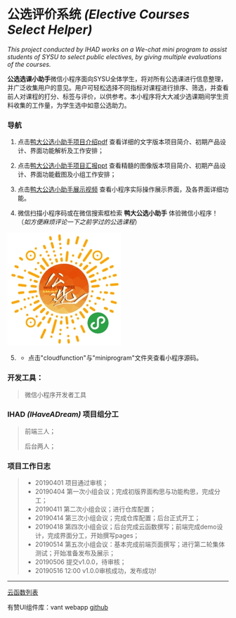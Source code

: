 ﻿# 公选评价系统 _(Elective Courses Select Helper)_

_This project conducted by IHAD works on a We-chat mini program to assist students of SYSU to select public electives, by giving multiple evaluations of the courses._

 **公选选课小助手**微信小程序面向SYSU全体学生，将对所有公选课进行信息整理，并广泛收集用户的意见。用户可轻松选择不同指标对课程进行排序、筛选，并查看前人对课程的打分、标签与评价，以供参考。本小程序将大大减少选课期间学生资料收集的工作量，为学生选中如意公选助力。
 
 ### 导航
1. 点击[鸭大公选小助手项目介绍pdf](https://github.com/shoringnie/PublicSelective/blob/master/%E9%B8%AD%E5%A4%A7%E5%85%AC%E9%80%89%E5%B0%8F%E5%8A%A9%E6%89%8B%E9%A1%B9%E7%9B%AE%E4%BB%8B%E7%BB%8D.pdf) 查看详细的文字版本项目简介、初期产品设计、界面功能解析及工作安排；

2. 点击[鸭大公选小助手项目汇报ppt](https://github.com/shoringnie/PublicSelective/blob/master/%E9%B8%AD%E5%A4%A7%E5%85%AC%E9%80%89%E5%B0%8F%E5%8A%A9%E6%89%8B%E9%A1%B9%E7%9B%AE%E6%B1%87%E6%8A%A5.pptx) 查看精髓的图像版本项目简介、初期产品设计、界面功能截图及小组工作安排；

3. 点击[鸭大公选小助手展示视频](https://github.com/shoringnie/PublicSelective/blob/master/%E9%B8%AD%E5%A4%A7%E5%85%AC%E9%80%89%E5%B0%8F%E5%8A%A9%E6%89%8B%E5%B1%95%E7%A4%BA%E8%A7%86%E9%A2%91.mp4) 查看小程序实际操作展示界面，及各界面详细功能。

4. 微信扫描小程序码或在微信搜索框检索 **鸭大公选小助手** 体验微信小程序！（_如方便麻烦评论一下之前学过的公选课程_）

![二维码](https://github.com/shoringnie/PublicSelective/blob/master/%E5%B0%8F%E5%B0%8F%E7%A8%8B%E5%BA%8F%E7%A0%81.jpg)

5. * 点击"cloudfunction"与"miniprogram"文件夹查看小程序源码。


### 开发工具：
> 微信小程序开发者工具
 
### IHAD _(IHaveADream)_ 项目组分工
 > 前端三人；
 >
 > 后台两人；

### 项目工作日志
>- 20190401 项目通过审核；
>- 20190404 第一次小组会议；完成初版界面构思与功能构思，完成分工；
>- 20190411 第二次小组会议；进行仓库配置；
>- 20190414 第三次小组会议；完成仓库配置；后台正式开工；
>- 20190418 第四次小组会议；后台完成云函数撰写；前端完成demo设计，完成界面分工，开始撰写pages；
>- 20190514 第五次小组会议：基本完成前端页面撰写；进行第二轮集体测试；开始准备发布及展示；
>- 20190506 提交v1.0.0，待审核；
>- 20190516 12:00 v1.0.0审核成功，发布成功!


-----
 [云函数列表](https://shimo.im/docs/xPOeDR4ki3gJqbjn/read)
 
有赞UI组件库：vant webapp [github](https://link.juejin.im/?target=https%3A%2F%2Fyouzan.github.io%2Fvant-weapp)  
